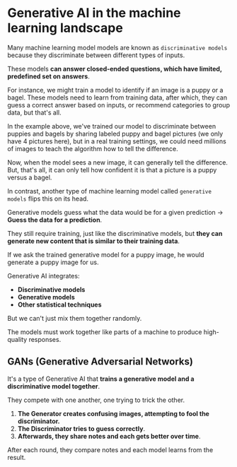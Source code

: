 # Generative AI in the machine learning landscape



Many machine learning model models are known as `discriminative models` because
they discriminate between different types of inputs.

These models __can answer closed-ended questions, which have limited, predefined 
set on answers__.

For instance, we might train a model to identify if an image is a puppy or a 
bagel. These models need to learn from training data, after which, they can 
guess a correct answer based on inputs, or recommend categories to group data, 
but that's all.

In the example above, we've trained our model to discriminate between puppies 
and bagels by sharing labeled puppy and bagel pictures (we only have 4 
pictures here), but in a real training settings, we could need millions of 
images to teach the algorithm how to tell the difference.

Now, when the model sees a new image, it can generally tell the difference. But, 
that's all, it can only tell how confident it is that a picture is a puppy versus
a bagel.

In contrast, another type of machine learning model called `generative models`
flips this on its head.

Generative models guess what the data would be for a given prediction → 
__Guess the data for a prediction__.

They still require training, just like the discriminative models, but __they can
generate new content that is similar to their training data__.

If we ask the trained generative model for a puppy image, he would generate a 
puppy image for us.

Generative AI integrates:
- __Discriminative models__
- __Generative models__ 
- __Other statistical techniques__

But we can't just mix them together randomly.

The models must work together like parts of a machine to produce high-quality
responses.

## GANs (Generative Adversarial Networks)

It's a type of Generative AI that __trains a generative model and a 
discriminative model together__.

They compete with one another, one trying to trick the other.

1. __The Generator creates confusing images, attempting to fool 
   the discriminator.__
2. __The Discriminator tries to guess correctly__.
3. __Afterwards, they share notes and each gets better over time__.

After each round, they compare notes and each model learns from the result.












